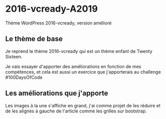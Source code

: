 # 2016-vcready-A2019
Thème WordPress 2016-vcready, version amélioré

## Le thème de base
Je reprend le thème 2016-vcready qui est un thème enfant de Twenty Sixteen.

Je vais essayer d'apporter des améliorations en fonction de mes compétences, et cela est aussi un exercice que j'apporterais au challenge #100DaysOfCode

## Les améliorations que j'apporte
Les images à la une s'affiche en grand, j'ai comme projet de les réduire et de les alignès à gauche de l'article comme les grilles sur bootstrap. 
